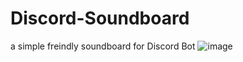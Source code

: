 # Discord-Soundboard
a simple freindly soundboard for Discord Bot
![image](https://user-images.githubusercontent.com/83024321/177011150-59f5e4c3-e8f6-4917-8e1e-c768b83fcd68.png)
